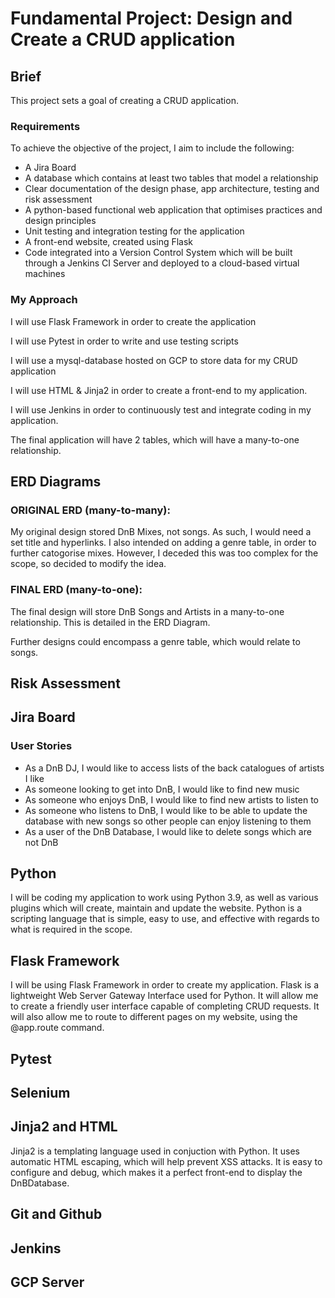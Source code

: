 
# Fundamental Project: Design and Create a CRUD application

## Brief

This project sets a goal of creating a CRUD application.

### Requirements

To achieve the objective of the project, I aim to include the following:

* A Jira Board
* A database which contains at least two tables that model a relationship
* Clear documentation of the design phase, app architecture, testing and risk assessment
* A python-based functional web application that optimises practices and design principles
* Unit testing and integration testing for the application
* A front-end website, created using Flask
* Code integrated into a Version Control System which will be built through a Jenkins CI Server and deployed to a cloud-based virtual machines

### My Approach

I will use Flask Framework in order to create the application

I will use Pytest in order to write and use testing scripts

I will use a mysql-database hosted on GCP to store data for my CRUD application

I will use HTML & Jinja2 in order to create a front-end to my application. 

I will use Jenkins in order to continuously test and integrate coding in my application.

The final application will have 2 tables, which will have a many-to-one relationship. 

## ERD Diagrams

### ORIGINAL ERD (many-to-many):

My original design stored DnB Mixes, not songs. As such, I would need a set title and hyperlinks. I also intended on adding a genre table, in order to further catogorise mixes. However, I deceded this was too complex for the scope, so decided to modify the idea. 

### FINAL ERD (many-to-one):

The final design will store DnB Songs and Artists in a many-to-one relationship. This is detailed in the ERD Diagram.



Further designs could encompass a genre table, which would relate to songs. 

## Risk Assessment




## Jira Board

### User Stories 
* As a DnB DJ, I would like to access lists of the back catalogues of artists I like
* As someone looking to get into DnB, I would like to find new music
* As someone who enjoys DnB, I would like to find new artists to listen to
* As someone who listens to DnB, I would like to be able to update the database with new songs so other people can enjoy listening to them
* As a user of the DnB Database, I would like to delete songs which are not DnB 
 
## Python

I will be coding my application to work using Python 3.9, as well as various plugins which will create, maintain and update the website. Python is a scripting language that is simple, easy to use, and effective with regards to what is required in the scope.

## Flask Framework 

I will be using Flask Framework in order to create my application. Flask is a lightweight Web Server Gateway Interface used for Python. It will allow me to create a friendly user interface capable of completing CRUD requests. It will also allow me to route to different pages on my website, using the @app.route command. 

## Pytest 

## Selenium

## Jinja2 and HTML

Jinja2 is a templating language used in conjuction with Python. It uses automatic HTML escaping, which will help prevent XSS attacks. It is easy to configure and debug, which makes it a perfect front-end to display the DnBDatabase.

## Git and Github 

## Jenkins 

## GCP Server 
